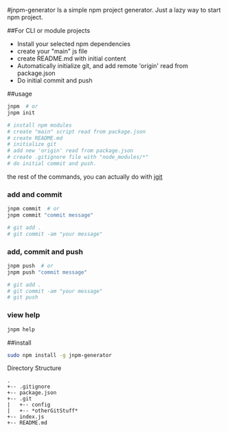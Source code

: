 
#jnpm-generator
Is a simple npm project generator. Just a lazy way to start npm project.

##For CLI or module projects
- Install your selected npm dependencies
- create your "main" js file
- create README.md with initial content
- Automatically initialize git, and add remote 'origin' read from package.json
- Do initial commit and push

##usage
```bash
jnpm  # or 
jnpm init

# install npm modules
# create "main" script read from package.json
# create README.md
# initialize git
# add new 'origin' read from package.json
# create .gitignore file with "node_modules/*"
# do initial commit and push.
```

the rest of the commands, you can actually do with [jgit](https://www.npmjs.org/package/jgit-laziness)

### add and commit
```bash
jnpm commit  # or
jnpm commit "commit message"

# git add .
# git commit -am "your message"
```

### add, commit and push
```bash
jnpm push  # or
jnpm push "commit message"

# git add .
# git commit -am "your message"
# git push
```

### view help
```bash
jnpm help
```


##install
```bash
sudo npm install -g jnpm-generator
```

Directory Structure
```plaintext
.
+--	.gitignore
+--	package.json
+-- .git
|	+--	config
|	+-- *otherGitStuff*
+-- index.js
+-- README.md
```

